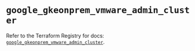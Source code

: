 # `google_gkeonprem_vmware_admin_cluster`

Refer to the Terraform Registry for docs: [`google_gkeonprem_vmware_admin_cluster`](https://registry.terraform.io/providers/hashicorp/google-beta/6.35.0/docs/resources/google_gkeonprem_vmware_admin_cluster).
